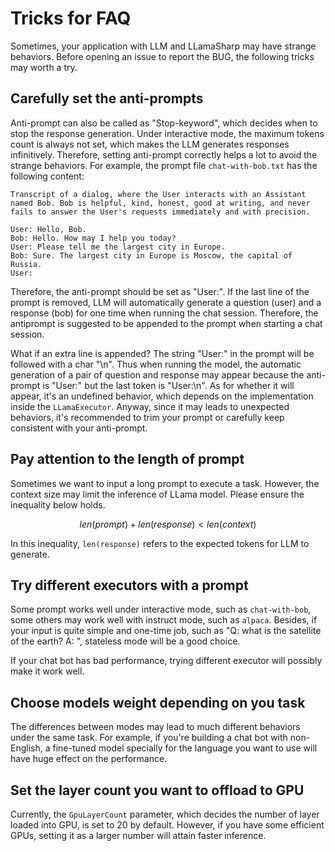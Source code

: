 # Tricks for FAQ

Sometimes, your application with LLM and LLamaSharp may have strange behaviors. Before opening an issue to report the BUG, the following tricks may worth a try.


## Carefully set the anti-prompts

Anti-prompt can also be called as "Stop-keyword", which decides when to stop the response generation. Under interactive mode, the maximum tokens count is always not set, which makes the LLM generates responses infinitively. Therefore, setting anti-prompt correctly helps a lot to avoid the strange behaviors. For example, the prompt file `chat-with-bob.txt` has the following content:

```
Transcript of a dialog, where the User interacts with an Assistant named Bob. Bob is helpful, kind, honest, good at writing, and never fails to answer the User's requests immediately and with precision.

User: Hello, Bob.
Bob: Hello. How may I help you today?
User: Please tell me the largest city in Europe.
Bob: Sure. The largest city in Europe is Moscow, the capital of Russia.
User:
```

Therefore, the anti-prompt should be set as "User:". If the last line of the prompt is removed, LLM will automatically generate a question (user) and a response (bob) for one time when running the chat session. Therefore, the antiprompt is suggested to be appended to the prompt when starting a chat session.

What if an extra line is appended? The string "User:" in the prompt will be followed with a char "\n". Thus when running the model, the automatic generation of a pair of question and response may appear because the anti-prompt is "User:" but the last token is "User:\n". As for whether it will appear, it's an undefined behavior, which depends on the implementation inside the `LLamaExecutor`. Anyway, since it may leads to unexpected behaviors, it's recommended to trim your prompt or carefully keep consistent with your anti-prompt.

## Pay attention to the length of prompt

Sometimes we want to input a long prompt to execute a task. However, the context size may limit the inference of LLama model. Please ensure the inequality below holds.

$$ len(prompt) + len(response) < len(context) $$

In this inequality, `len(response)` refers to the expected tokens for LLM to generate.

## Try different executors with a prompt

Some prompt works well under interactive mode, such as `chat-with-bob`, some others may work well with instruct mode, such as `alpaca`. Besides, if your input is quite simple and one-time job, such as "Q: what is the satellite of the earth? A: ", stateless mode will be a good choice.

If your chat bot has bad performance, trying different executor will possibly make it work well.

## Choose models weight depending on you task

The differences between modes may lead to much different behaviors under the same task. For example, if you're building a chat bot with non-English, a fine-tuned model specially for the language you want to use will have huge effect on the performance.

## Set the layer count you want to offload to GPU

Currently, the `GpuLayerCount` parameter, which decides the number of layer loaded into GPU, is set to 20 by default. However, if you have some efficient GPUs, setting it as a larger number will attain faster inference.